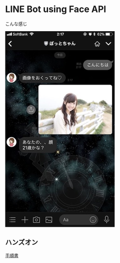 # LINE Bot using Face API

こんな感じ

![](image/faceBot-test.jpg "width=300px")

## ハンズオン

[手順書](procedureManual.md)
